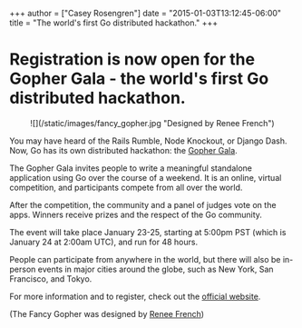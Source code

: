 +++
author = ["Casey Rosengren"]
date = "2015-01-03T13:12:45-06:00"
title = "The world's first Go distributed hackathon."
+++

# Registration is now open for the Gopher Gala - the world's first Go distributed hackathon.

<center>![](/static/images/fancy_gopher.jpg "Designed by Renee French")</center>

You may have heard of the Rails Rumble, Node Knockout, or Django Dash. Now, Go has its own distributed hackathon: the [Gopher Gala](http://gophergala.com).

The Gopher Gala invites people to write a meaningful standalone application using Go over the course of a weekend. It is an online, virtual competition, and participants compete from all over the world. 

After the competition, the community and a panel of judges vote on the apps. Winners receive prizes and the respect of the Go community.

The event will take place January 23-25, starting at 5:00pm PST (which is January 24 at 2:00am UTC), and run for 48 hours. 

People can participate from anywhere in the world, but there will also be in-person events in major cities around the globe, such as New York, San Francisco, and Tokyo.

For more information and to register, check out the [official website](http://gophergala.com/).

(The Fancy Gopher was designed by [Renee French](http://reneefrench.blogspot.jp/))
